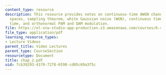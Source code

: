 ```yaml
---
content_type: resource
description: This resource provides notes on continuous-time AWGN channel model, signal
  spaces, sampling theorem, white Gaussian noise (WGN), continuous time to discrete
  time, and orthonormal PAM and QAM modulation.
file: https://ol-ocw-studio-app-production.s3.amazonaws.com/courses/6-451-principles-of-digital-communication-ii-spring-2005/7cb3929341f072786598cd05c69a3f5c_chap_2.pdf
file_type: application/pdf
learning_resource_types:
- Lecture Videos
parent_title: Video Lectures
parent_type: CourseSection
resourcetype: Document
title: chap_2.pdf
uid: 7cb39293-41f0-7278-6598-cd05c69a3f5c
---
```

